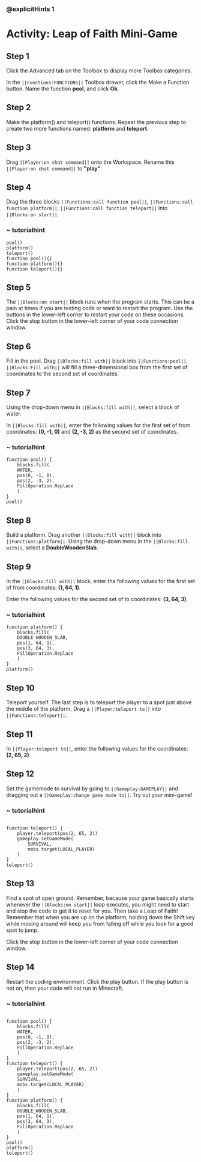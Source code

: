 ### @explicitHints 1

# Activity: Leap of Faith Mini-Game 

## Step 1
Click the Advanced tab on the Toolbox to display more Toolbox categories.

In the ``||Functions:FUNCTIONS||`` Toolbox drawer, click the Make a Function button. Name the function **pool**, and click **Ok**.

## Step 2
Make the platform() and teleport() functions. Repeat the previous step to create two more functions named: **platform** and **teleport**.

## Step 3
Drag ``||Player:on chat command||`` onto the Workspace. Rename this ``||Player:on chat command||`` to **"play"**.

## Step 4
Drag the three blocks ``||Functions:call function pool||``, ``||Functions:call function platform||``, ``||Functions:call function teleport||`` into ``||Blocks:on start||``.

### ~ tutorialhint
``` blocks
pool()
platform()
teleport()
function pool(){}
function platform(){}
function teleport(){}
```

## Step 5
The ``||Blocks:on start||`` block runs when the program starts. This can be a pain at times if you are testing code or want to restart the program. Use the buttons in the lower-left corner to restart your code on these occasions. Click the stop button in the lower-left corner of your code connection window.

## Step 6
Fill in the pool. Drag ``||Blocks:fill with||`` block into ``||Functions:pool||``. ``||Blocks:Fill with||`` will fill a three-dimensional box from the first set of coordinates to the second set of coordinates.

## Step 7
Using the drop-down menu in ``||Blocks:fill with||``, select a block of water.

In ``||Blocks:fill with||``, enter the following values for the first set of from coordinates: **(0, -1, 0)** and  **(2, -3, 2)** as the second set of coordinates.

### ~ tutorialhint
``` blocks
function pool() {
    blocks.fill(
    WATER,
    pos(0, -1, 0),
    pos(2, -3, 2),
    FillOperation.Replace
    )
}
pool()
```

## Step 8
Build a platform. Drag another ``||Blocks:fill with||`` block into ``||Functions:platform||``. Using the drop-down menu in the ``||Blocks:fill with||``, select a **DoubleWoodenSlab**.

## Step 9
In the ``||Blocks:fill with||`` block, enter the following values for the first set of from coordinates: **(1, 64, 1)**.

Enter the following values for the second set of to coordinates: **(3, 64, 3)**.

### ~ tutorialhint
``` blocks
function platform() {
    blocks.fill(
    DOUBLE_WOODEN_SLAB,
    pos(1, 64, 1),
    pos(3, 64, 3),
    FillOperation.Replace
    )
}
platform()
```

## Step 10
Teleport yourself. The last step is to teleport the player to a spot just above the middle of the platform. Drag a ``||Player:teleport to||`` into ``||Functions:teleport||``.

## Step 11
In ``||Player:teleport to||``, enter the following values for the coordinates: **(2, 65, 2)**.

## Step 12
Set the gamemode to survival by going to ``||Gameplay:GAMEPLAY||`` and dragging out a ``||Gameplay:change game mode to||``. Try out your mini-game!

### ~ tutorialhint
``` blocks

function teleport() {
    player.teleport(pos(2, 65, 2))
    gameplay.setGameMode(
        SURVIVAL,
        mobs.target(LOCAL_PLAYER)
    )
}
teleport()

```

## Step 13
Find a spot of open ground. Remember, because your game basically starts whenever the ``||Blocks:on start||`` loop executes, you might need to start and stop the code to get it to reset for you. Then take a Leap of Faith! Remember that when you are up on the platform, holding down the Shift key while moving around will keep you from falling off while you look for a good spot to jump. 

Click the stop button in the lower-left corner of your code connection window.

## Step 14
Restart the coding environment. Click the play button. If the play button is not on, then your code will not run in Minecraft.

### ~ tutorialhint
``` blocks

function pool() {
    blocks.fill(
    WATER,
    pos(0, -1, 0),
    pos(2, -3, 2),
    FillOperation.Replace
    )
}
function teleport() {
    player.teleport(pos(2, 65, 2))
    gameplay.setGameMode(
    SURVIVAL,
    mobs.target(LOCAL_PLAYER)
    )
}
function platform() {
    blocks.fill(
    DOUBLE_WOODEN_SLAB,
    pos(1, 64, 1),
    pos(3, 64, 3),
    FillOperation.Replace
    )
}
pool()
platform()
teleport()
```
